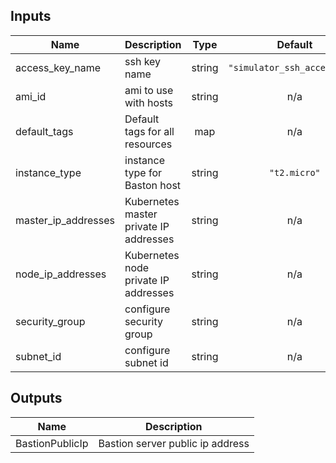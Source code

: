 ## Inputs

| Name | Description | Type | Default | Required |
|------|-------------|:----:|:-----:|:-----:|
| access\_key\_name | ssh key name | string | `"simulator_ssh_access_key"` | no |
| ami\_id | ami to use with hosts | string | n/a | yes |
| default\_tags | Default tags for all resources | map | n/a | yes |
| instance\_type | instance type for Baston host | string | `"t2.micro"` | no |
| master\_ip\_addresses | Kubernetes master private IP addresses | string | n/a | yes |
| node\_ip\_addresses | Kubernetes node private IP addresses | string | n/a | yes |
| security\_group | configure security group | string | n/a | yes |
| subnet\_id | configure subnet id | string | n/a | yes |

## Outputs

| Name | Description |
|------|-------------|
| BastionPublicIp | Bastion server public ip address |


